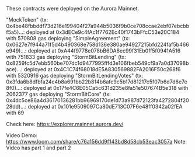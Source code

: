 These contracts were deployed on the Aurora Mainnet. 

"MockToken" (tx: 0x4be48fbbddf73d216e199404f27a944b5036f9b0ce708ccae2ebf07ebcbbf5a5)...: deployed at 0x3dECe9c4fAc1f7762Ec40f1743bFfcC53e20C184 with 570808 gas
deploying "SimpleAgreement" (tx: 0x0627e7f944a71f5d4b490368e758d136e380ae94927215bfd224faf5b466e949)...: deployed at 0xA44f9778e078bB6DA8ec99f31Eb0ff5f0941A516 with 751833 gas
deploying "StormBitLending" (tx: 0x8259fc5d7ebb560be707dc1d9477995fffd3e106fbeb549cf9a7a0d37098bace)...: deployed at 0x4C1C74f68018dE5A830569882FA2016F50c268f6 with 5320916 gas
deploying "StormBitLendingVotes" (tx: 0x3fda6b8dfbfa24c4b8a691bb22b814b6afc9c5b17d81217c5f07b6d7d6e7e8f0)...: deployed at 0x17fe4C6E05Ca5c631d235e8fa51e507674B5e318 with 2062377 gas
deploying "StormBitCore" (tx: 0x4dc5ce86a4d36170136281bb96969170de1d73a987d72123fa4272804f2028dd)...: deployed at 0x101e9509097Ca80dE713C07F6e48ff0342a02fEA with 69

Check here: https://explorer.mainnet.aurora.dev/


Video Demo: https://www.loom.com/share/c76a156dd9f143bd8d58cb53eac3057a
Note: Video has part 1 and part 2
